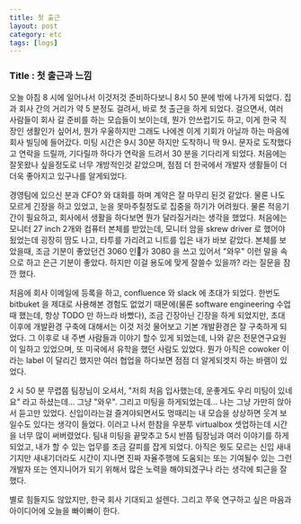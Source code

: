 ```yaml
---
title: 첫 출근
layout: post
category: etc
tags: [logs]
---
```

### Title : 첫 출근과 느낌

오늘 아침 8 시에 일어나서 이것저것 준비하다보니 8시 50 분에 밖에 나가게 되었다. 집과 회사 간의 거리가 약 5 분정도 걸려서, 바로 첫 출근을 하게 되었다. 걸으면서, 여러 사람들이 회사 갈 준비를 하는 모습들이 보이는데, 뭔가 안쓰럽기도 하고, 이게 한국 직장인 생활인가 싶어서, 뭔가 우울하지만 그래도 나에겐 이게 기회가 아닐까 하는 마음에 회사 빌딩에 들어갔다. 미팅 시간은 9시 30분 하지만 도착하니 딱 9시. 문자로 도착했다고 연락을 드릴까, 기다릴까 하다가 연락을 드려서 30 분을 기다리게 되었다. 처음에는 잘못왔나 싶을정도로 너무 개방적인것 같았으며, 점점 더 한국에서 개발자 생활들이 더더욱 좋아지고 있구나를 알게되었다.

경영팀에 있으신 분과 CFO? 와 대화를 하며 계약은 잘 마무리 된것 같았다. 물론 나도 모르게 긴장을 하고 있었고, 눈을 못마주칠정도로 집중을 하기가 어려웠다. 물론 적응기간이 필요하고, 회사에서 생활을 하다보면 뭔가 달라질거라는 생각을 했었다. 처음에는 모니터 27 inch 2개와 컴퓨터 본체를 받았는데, 모니터 암을 skrew driver 로 했어야 됬었는데 굉장히 땀도 나고, 타투를 가리려고 니트를 입은 내가 바보 같았다. 본체를 보았을때, 조금 기분이 좋았던건 3060 인가 3080 을 쓰고 있어서 "와우" 이런 말을 속으로 하고 은근 기분이 좋았다. 하지만 이걸 용도에 맞게 잘쓸수 있을까? 라는 질문을 잠깐 했다.

처음에 회사 이메일에 등록을 하고, confluence 와 slack 에 초대가 되었다. 한번도 bitbuket 을 제대로 사용해본 경험도 없었기 때문에(물론 software engineering 수업때 했는데, 항상 TODO 만 하느라 바빴다), 조금 긴장아닌 긴장을 하게 되었지만, 초대 이후에 개발환경 구축에 대해서는 이것 저것 물어보고 기본 개발환경은 잘 구축하게 되었다. 그 이후로 내 주변 사람들과 이야기 할수 있게 되었는데, 나와 같은 전문연구요원이 일하고 있었으며, 또 미국에서 유학을 했던 사람도 있었다. 뭔가 아직은 cowoker 이라는 label 이 달리긴 했지만 여러 협업을 하다보면 점점 더 알게되겟지 하는 바램이 있었다.

2 시 50 분 무렵쯤 팀장님이 오셔서, "저희 처음 입사했는데, 운좋게도 우리 미팅이 있네요" 라고 하셨는데... 그냥 "와우". 그리고 미팅을 하게되었는데... 나는 그냥 가만히 앉아서 듣고만 있었다. 신입이라는걸 즐겨야되면서도 멍때리는 내 모습을 상상하면 웃겨 보일수도 있다는 생각이 들었다. 이러고 나서 한참을 우분투 virtualbox 셋업하는데 시간을 너무 많이 써버렸었다. 팀내 미팅을 끝맞추고 5시 반쯤 팀장님과 여러 이야기를 하게 되었고, 내가 할 수 있는 업무를 조금 갈피를 잡게 되었다. 아직은 뭣도 모르는 신입 새내기지만 새내기더라도 시간이 지나면 진짜 자율주행에 도움되는 또는 기여될수 있는 그런 개발자 또는 엔지니어가 되기 위해서 많은 노력을 해야되겠구나 라는 생각에 퇴근을 잘했다.

별로 힘들지도 않았지만, 한국 회사 기대되고 설렌다. 그리고 쭈욱 연구하고 싶은 마음과 아이디어에 오늘을 빠이빠이 한다.
